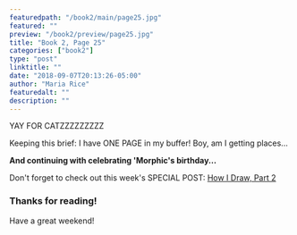 ```yaml
---
featuredpath: "/book2/main/page25.jpg"
featured: ""
preview: "/book2/preview/page25.jpg"
title: "Book 2, Page 25"
categories: ["book2"]
type: "post"
linktitle: ""
date: "2018-09-07T20:13:26-05:00"
author: "Maria Rice"
featuredalt: ""
description: ""
---
```


YAY FOR CATZZZZZZZZZ

Keeping this brief: I have ONE PAGE in my buffer! Boy, am I
getting places...

**And continuing with celebrating 'Morphic's birthday...**

Don't forget to check out this week's SPECIAL POST:
[How I Draw, Part 2](https://mcrice123.github.io/morphic/blog/how-i-draw-part-2/)

### Thanks for reading!

Have a great weekend!
